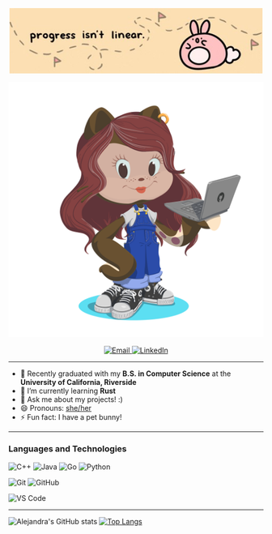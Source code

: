 <p align="center">
  <img width="500" height"500" src="https://github.com/alejandraavitia03/alejandraavitia03/blob/main/236544207-c4f427b3-be04-4cfe-a3d2-2eabb0d2de73.jpg" alt="positivity banner">
</p>
<img src="https://github.com/alejandraavitia03/alejandraavitia03/blob/main/octocat-1690928104851.png" alt="banner that says Alejandra Avitia-Davila - software developer, artist, designer">

<p align ="center">
  <a href ="mailto:aleavitia03@gmail.com">
    <img alt="Email" width =40px src="https://cdn-icons-png.flaticon.com/512/732/732200.png">
  </a>
  <a href ="https://www.linkedin.com/in/alejandra-avitia-davila-3a9364176/">
    <img alt="LinkedIn" width =40px src="https://th.bing.com/th/id/OIP.htFEO9hQl_8DSIO80NHLxwHaHa?pid=ImgDet&rs=1">
  </a>
</p>

---
- 🔭 Recently graduated with my **B.S. in Computer Science** at the **University of California, Riverside**
- 🌱 I’m currently learning **Rust**
- 💬 Ask me about my projects! :)
- 😄 Pronouns: [she/her](https://www.mypronouns.org/she-her)
- ⚡ Fun fact: I have a pet bunny!

---

### Languages and Technologies
![C++](https://img.shields.io/badge/C++-Solutions-blue.svg?style=flat&logo=c%2B%2B)
![Java](http://img.shields.io/badge/-Java-f89820?style=flat&logo=java&logoColor=ffffff)
![Go](https://img.shields.io/badge/go-%2300ADD8.svg?style=for-the-badge&logo=go&logoColor=white)
![Python](https://img.shields.io/badge/python-3670A0?style=for-the-badge&logo=python&logoColor=ffdd54)

![Git](https://img.shields.io/badge/-Git-%23F05032?style=flat&logo=git&logoColor=ffffff)
![GitHub](https://img.shields.io/badge/-GitHub-211F1F?style=flat&logo=github&logoColor=ffffff)

![VS Code](http://img.shields.io/badge/-VS%20Code-007ACC?style=flat&logo=visual-studio-code&logoColor=ffffff)

---


![Alejandra's GitHub stats](https://github-readme-stats.vercel.app/api?username=alejandraavitia03&theme=moltack&show_icons=true)
[![Top Langs](https://github-readme-stats.vercel.app/api/top-langs/?username=alejandraavitia03)](https://github.com/alejandraavitia03/github-readme-stats)
</p>
<!--
**alejandraavitia03/alejandraavitia03** is a ✨ _special_ ✨ repository because its `README.md` (this file) appears on your GitHub profile.

Here are some ideas to get you started:

---


-->
